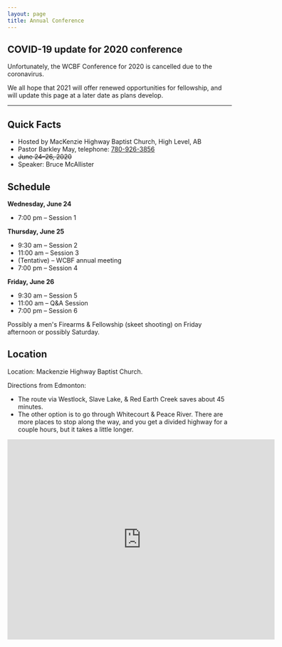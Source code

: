 ```yaml
---
layout: page
title: Annual Conference
---
```


<!-- ## Upcoming Conference

In 2020, the conference will be held at [MacKenzie Highway Baptist Church in High Level, AB](https://goo.gl/maps/jE9Ae9pwQSqg8HCr7) on June 25--26 (dates somewhat tentative). Further details will be posted here when they become available.

-------------  -->

## COVID-19 update for 2020 conference

Unfortunately, the WCBF Conference for 2020 is cancelled due to the coronavirus. 

We all hope that 2021 will offer renewed opportunities for fellowship, and will update this page at a later date as plans develop.

-------------


## Quick Facts

* Hosted by MacKenzie Highway Baptist Church, High Level, AB
* Pastor Barkley May, telephone: [780-926-3856](tel:780-926-3856)
* <strike>June 24&ndash;26, 2020</strike>
* Speaker: Bruce McAllister

<!-- * Download the [brochure]({{ '/assets/pdf/WCBF_Conference_2019.pdf' | prepend: site.baseurl }}) -->

## Schedule

**Wednesday, June 24**

* 7:00 pm – Session 1

**Thursday, June 25**

* 9:30 am – Session 2
* 11:00 am – Session 3
* (Tentative) – WCBF annual meeting
* 7:00 pm  – Session 4

**Friday, June 26**

* 9:30 am – Session 5
* 11:00 am  – Q&A Session
* 7:00 pm – Session 6

Possibly a men's Firearms & Fellowship (skeet shooting) on Friday afternoon or possibly Saturday.

## Location

Location: Mackenzie Highway Baptist Church.

Directions from Edmonton: 

* The route via Westlock, Slave Lake, & Red Earth Creek saves about 45 minutes. 
* The other option is to go through Whitecourt & Peace River. There are more places to stop along the way, and you get a divided highway for a couple hours, but it takes a little longer. 

<p>
	<iframe src="https://www.google.com/maps/embed?pb=!1m18!1m12!1m3!1d1080.474886332781!2d-117.08718264182843!3d58.517342636812835!2m3!1f0!2f0!3f0!3m2!1i1024!2i768!4f13.1!3m3!1m2!1s0x0%3A0x879229aba5ad6371!2sMackenzie%20Highway%20Baptist%20Church!5e0!3m2!1sen!2sus!4v1582846151332!5m2!1sen!2sus" width="600" height="450" frameborder="0" style="border:0;" allowfullscreen=""></iframe>
</p>

